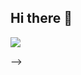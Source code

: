 ## Hi there 👋

<p align="left">  
<a href="[https://github.com/harish-sethuraman/readme-components](https://github.com/juny0414)">
<img  src="https://readme-components.vercel.app/api?component=logo&fill=black&logo=github">
</a>
</p>
-->
